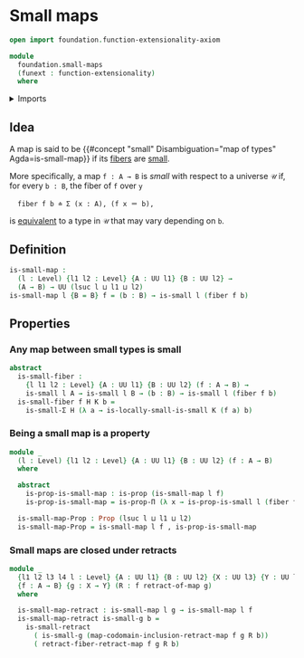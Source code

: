 # Small maps

```agda
open import foundation.function-extensionality-axiom

module
  foundation.small-maps
  (funext : function-extensionality)
  where
```

<details><summary>Imports</summary>

```agda
open import foundation.dependent-pair-types
open import foundation.dependent-products-propositions funext
open import foundation.locally-small-types funext
open import foundation.retracts-of-maps funext
open import foundation.split-idempotent-maps funext
open import foundation.universe-levels

open import foundation-core.fibers-of-maps
open import foundation-core.propositions
open import foundation-core.small-types funext
```

</details>

## Idea

A map is said to be
{{#concept "small" Disambiguation="map of types" Agda=is-small-map}} if its
[fibers](foundation-core.fibers-of-maps.md) are
[small](foundation-core.small-types.md).

More specifically, a map `f : A → B` is _small_ with respect to a universe `𝒰`
if, for every `b : B`, the fiber of `f` over `y`

```text
  fiber f b ≐ Σ (x : A), (f x ＝ b),
```

is [equivalent](foundation-core.equivalences.md) to a type in `𝒰` that may vary
depending on `b`.

## Definition

```agda
is-small-map :
  (l : Level) {l1 l2 : Level} {A : UU l1} {B : UU l2} →
  (A → B) → UU (lsuc l ⊔ l1 ⊔ l2)
is-small-map l {B = B} f = (b : B) → is-small l (fiber f b)
```

## Properties

### Any map between small types is small

```agda
abstract
  is-small-fiber :
    {l l1 l2 : Level} {A : UU l1} {B : UU l2} (f : A → B) →
    is-small l A → is-small l B → (b : B) → is-small l (fiber f b)
  is-small-fiber f H K b =
    is-small-Σ H (λ a → is-locally-small-is-small K (f a) b)
```

### Being a small map is a property

```agda
module _
  (l : Level) {l1 l2 : Level} {A : UU l1} {B : UU l2} (f : A → B)
  where

  abstract
    is-prop-is-small-map : is-prop (is-small-map l f)
    is-prop-is-small-map = is-prop-Π (λ x → is-prop-is-small l (fiber f x))

  is-small-map-Prop : Prop (lsuc l ⊔ l1 ⊔ l2)
  is-small-map-Prop = is-small-map l f , is-prop-is-small-map
```

### Small maps are closed under retracts

```agda
module _
  {l1 l2 l3 l4 l : Level} {A : UU l1} {B : UU l2} {X : UU l3} {Y : UU l4}
  {f : A → B} {g : X → Y} (R : f retract-of-map g)
  where

  is-small-map-retract : is-small-map l g → is-small-map l f
  is-small-map-retract is-small-g b =
    is-small-retract
      ( is-small-g (map-codomain-inclusion-retract-map f g R b))
      ( retract-fiber-retract-map f g R b)
```
